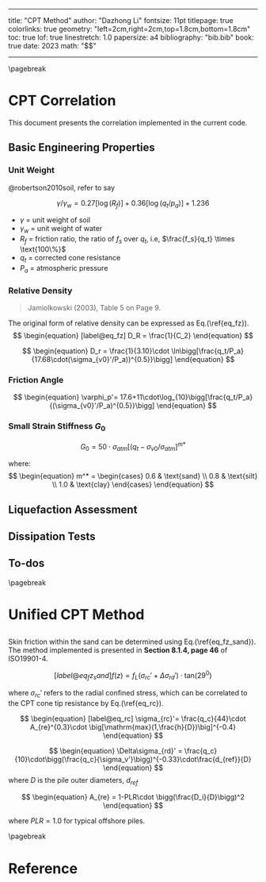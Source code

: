 
---
title: "CPT Method"
author: "Dazhong Li"
fontsize: 11pt
titlepage: true
colorlinks: true
geometry: "left=2cm,right=2cm,top=1.8cm,bottom=1.8cm"
toc: true
lof: true
linestretch: 1.0
papersize: a4
bibliography: "bib.bib"
book: true
date: 2023
math: "$$"

---
\pagebreak

# CPT Correlation

This document presents the correlation implemented in the current code.
## Basic Engineering Properties

### Unit Weight

@robertson2010soil, refer to say 

$$ 
\begin{equation}
\gamma/\gamma_w = 0.27[\log(R_f)] + 0.36 [\log(q_t/p_a)] + 1.236
\end{equation}
$$



- $\gamma$ = unit weight of soil
- $\gamma_w$ = unit weight of water
- $R_f$ = friction ratio, the ratio of $f_s$ over $q_t$, i.e, $\frac{f_s}{q_t} \times \text{100\%}$
- $q_t$ = corrected cone resistance
- $P_a$ = atmospheric pressure

### Relative Density

> Jamiolkowski (2003), Table 5 on Page 9. 

The original form of relative density can be expressed as Eq.(\ref{eq_fz}).
$$
\begin{equation} [label@eq_fz]
    D_R = \frac{1}{C_2}
\end{equation}
$$

$$
\begin{equation} 
D_r = \frac{1}{3.10}\cdot \ln\bigg[\frac{q_t/P_a}{17.68\cdot(\sigma_{v0}'/P_a))^{0.5}}\bigg]
\end{equation}
$$

### Friction Angle

$$
\begin{equation}
\varphi_p'= 17.6+11\cdot\log_{10}\bigg[\frac{q_t/P_a}{(\sigma_{v0}'/P_a)^{0.5}}\bigg]
\end{equation}
$$

### Small Strain Stiffness $G_0$

$$ 
\begin{equation}
G_0 = 50\cdot \sigma_{atm}\big[(q_t-\sigma_{v0}/\sigma_{atm}\big]^{m*}
\end{equation}
$$

where:
$$
\begin{equation}
    m^*  = \begin{cases}
        0.6 & \text{sand} \\
        0.8 & \text{silt} \\
        1.0 & \text{clay}
    \end{cases}
\end{equation}
$$

## Liquefaction Assessment

## Dissipation Tests

## To-dos
\pagebreak

# Unified CPT Method

## 

Skin friction within the sand can be determined using Eq.(\ref{eq_fz_sand}). The method implemented is presented in **Section 8.1.4, page 46** of ISO19901-4.

$$ 
\begin{equation} [label@eq_fz_sand]
f(z) = f_L(\sigma_{rc}'+\Delta \sigma_{rd}')\cdot \mathrm{tan}(29^0)
\end{equation}
$$

where 
$\sigma_{rc}'$ refers to the radial confined stress, which can be correlated to the CPT cone tip resistance by Eq.(\ref{eq_rc}).

$$
\begin{equation} [label@eq_rc]
\sigma_{rc}'= \frac{q_c}{44}\cdot A_{re}^{0.3}\cdot \big[\mathrm{max}(1,\frac{h}{D})\big]^{-0.4}
\end{equation}
$$

$$
\begin{equation}
    \Delta\sigma_{rd}' = \frac{q_c}{10}\cdot\bigg(\frac{q_c}{\sigma_v'}\bigg)^{-0.33}\cdot\frac{d_{ref}}{D}
\end{equation}
$$
where $D$ is the pile outer diameters, $d_{ref}$

$$
\begin{equation}
A_{re} = 1-PLR\cdot \bigg(\frac{D_i}{D}\bigg)^2
\end{equation}
$$

where $PLR=1.0$ for typical offshore piles.

\pagebreak
# Reference 

